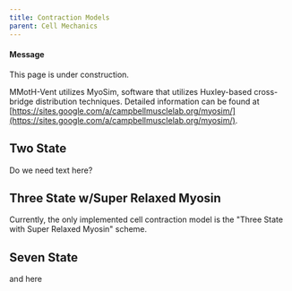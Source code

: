 ```yaml
---
title: Contraction Models
parent: Cell Mechanics
---
```


<div class="notice--info">
  <h4>Message</h4>
  <p>This page is under  construction.</p>
</div>

MMotH-Vent utilizes MyoSim, software that utilizes Huxley-based cross-bridge distribution techniques. Detailed information can be found at [https://sites.google.com/a/campbellmusclelab.org/myosim/](https://sites.google.com/a/campbellmusclelab.org/myosim/).

## Two State
Do we need text here?

## Three State w/Super Relaxed Myosin
Currently, the only implemented cell contraction model is the "Three State with Super Relaxed Myosin" scheme.
## Seven State
and here
